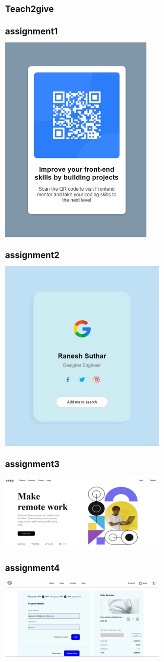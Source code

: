 # Teach2give
# assignment1 

![preview](Html-css/ass1/preview.jpg)

# assignment2

![preview](Html-css/ass2/images/preview.jpg)

# assignment3

![preview](Html-css/ass3/preview.jpg)

# assignment4

![preview](Html-css/ass4/images/Screenshot%202025-02-06%20111224.jpg)
